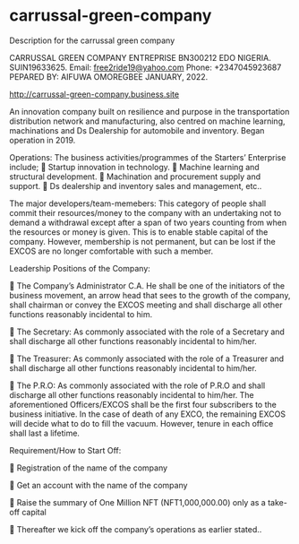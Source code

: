 # carrussal-green-company
Description for the carrussal green company

CARRUSSAL GREEN COMPANY 
ENTREPRISE
BN300212 
EDO NIGERIA.
SUIN19633625.
Email: free2ride19@yahoo.com
Phone: +2347045923687
PEPARED
BY:
AIFUWA OMOREGBEE
JANUARY, 2022.

http://carrussal-green-company.business.site

An innovation company built on resilience and purpose in the 
transportation distribution network and manufacturing, also centred on 
machine learning, machinations and Ds Dealership for automobile and 
inventory. Began operation in 2019.

Operations:
The business activities/programmes of the Starters’ Enterprise include;
 Startup innovation in technology.
 Machine learning and structural development.
 Machination and procurement supply and support.
 Ds dealership and inventory sales and management, etc..

The major developers/team-memebers: This category of people shall commit their 
resources/money to the company with an undertaking not to demand a 
withdrawal except after a span of two years counting from when the 
resources or money is given.
This is to enable stable capital of the company. However, membership is 
not permanent, but can be lost if the EXCOS are no longer comfortable 
with such a member.

Leadership Positions of the Company:

 The Company’s Administrator C.A. He shall be one of the initiators
of the business movement, an arrow head that sees to the growth of the company, shall chairman or convey the EXCOS meeting and 
shall discharge all other functions reasonably incidental to him.

 The Secretary: As commonly associated with the role of a Secretary 
and shall discharge all other functions reasonably incidental to 
him/her.

 The Treasurer: As commonly associated with the role of a Treasurer 
and shall discharge all other functions reasonably incidental to 
him/her.

 The P.R.O: As commonly associated with the role of P.R.O and shall 
discharge all other functions reasonably incidental to him/her.
The aforementioned Officers/EXCOS shall be the first four subscribers to 
the business initiative. In the case of death of any EXCO, the remaining 
EXCOS will decide what to do to fill the vacuum. However, tenure in 
each office shall last a lifetime.


Requirement/How to Start Off:

 Registration of the name of the company

 Get an account with the name of the company

 Raise the summary of One Million NFT (NFT1,000,000.00) only as a take-
off capital

 Thereafter we kick off the company’s operations as earlier stated..





